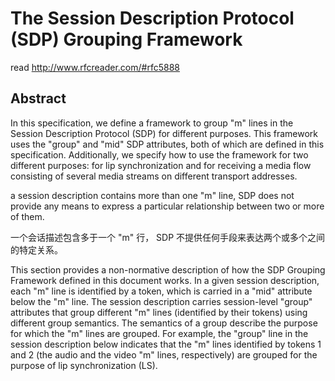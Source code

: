 # The Session Description Protocol (SDP) Grouping Framework

read http://www.rfcreader.com/#rfc5888

## Abstract

In this specification, we define a framework to group "m" lines in the Session Description Protocol (SDP) for different purposes.  This
framework uses the "group" and "mid" SDP attributes, both of which
are defined in this specification.  Additionally, we specify how to
use the framework for two different purposes: for lip synchronization
and for receiving a media flow consisting of several media streams on
different transport addresses.


a session description contains more than one "m" line, SDP does not provide any means to express a particular relationship between two or more of them.

一个会话描述包含多于一个 "m" 行， SDP 不提供任何手段来表达两个或多个之间的特定关系。

This section provides a non-normative description of how the SDP
Grouping Framework defined in this document works.  In a given
session description, each "m" line is identified by a token, which is
carried in a "mid" attribute below the "m" line.  The session
description carries session-level "group" attributes that group
different "m" lines (identified by their tokens) using different
group semantics.  The semantics of a group describe the purpose for
which the "m" lines are grouped.  For example, the "group" line in
the session description below indicates that the "m" lines identified
by tokens 1 and 2 (the audio and the video "m" lines, respectively)
are grouped for the purpose of lip synchronization (LS).